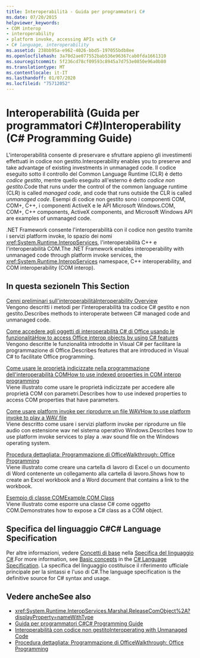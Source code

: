 ```yaml
---
title: Interoperabilità - Guida per programmatori C#
ms.date: 07/20/2015
helpviewer_keywords:
- COM interop
- interoperability
- platform invoke, accessing APIs with C#
- C# language, interoperability
ms.assetid: 238bb95a-e962-4026-bbd5-197055bdb8ee
ms.openlocfilehash: 3a70d2ae077552bab536e96367cab0fda1661310
ms.sourcegitcommit: 5f236cd78cf09593c8945a7d753e0850e96a0b80
ms.translationtype: MT
ms.contentlocale: it-IT
ms.lasthandoff: 01/07/2020
ms.locfileid: "75712052"
---
```

# <a name="interoperability-c-programming-guide"></a><span data-ttu-id="527f5-102">Interoperabilità (Guida per programmatori C#)</span><span class="sxs-lookup"><span data-stu-id="527f5-102">Interoperability (C# Programming Guide)</span></span>
<span data-ttu-id="527f5-103">L'interoperabilità consente di preservare e sfruttare appieno gli investimenti effettuati in codice non gestito.</span><span class="sxs-lookup"><span data-stu-id="527f5-103">Interoperability enables you to preserve and take advantage of existing investments in unmanaged code.</span></span> <span data-ttu-id="527f5-104">Il codice eseguito sotto il controllo del Common Language Runtime (CLR) è detto *codice gestito*, mentre quello eseguito all'esterno è detto *codice non gestito*.</span><span class="sxs-lookup"><span data-stu-id="527f5-104">Code that runs under the control of the common language runtime (CLR) is called *managed code*, and code that runs outside the CLR is called *unmanaged code*.</span></span> <span data-ttu-id="527f5-105">Esempi di codice non gestito sono i componenti COM, COM+, C++, i componenti ActiveX e le API Microsoft Windows.</span><span class="sxs-lookup"><span data-stu-id="527f5-105">COM, COM+, C++ components, ActiveX components, and Microsoft Windows API are examples of unmanaged code.</span></span>  
  
 <span data-ttu-id="527f5-106">.NET Framework consente l'interoperabilità con il codice non gestito tramite i servizi platform invoke, lo spazio dei nomi <xref:System.Runtime.InteropServices>, l'interoperabilità C++ e l'interoperabilità COM.</span><span class="sxs-lookup"><span data-stu-id="527f5-106">The .NET Framework enables interoperability with unmanaged code through platform invoke services, the <xref:System.Runtime.InteropServices> namespace, C++ interoperability, and COM interoperability (COM interop).</span></span>  
  
## <a name="in-this-section"></a><span data-ttu-id="527f5-107">In questa sezione</span><span class="sxs-lookup"><span data-stu-id="527f5-107">In This Section</span></span>  
 [<span data-ttu-id="527f5-108">Cenni preliminari sull'interoperabilità</span><span class="sxs-lookup"><span data-stu-id="527f5-108">Interoperability Overview</span></span>](./interoperability-overview.md)  
 <span data-ttu-id="527f5-109">Vengono descritti i metodi per l'interoperabilità tra codice C# gestito e non gestito.</span><span class="sxs-lookup"><span data-stu-id="527f5-109">Describes methods to interoperate between C# managed code and unmanaged code.</span></span>  
  
 [<span data-ttu-id="527f5-110">Come accedere agli oggetti di interoperabilità C# di Office usando le funzionalità</span><span class="sxs-lookup"><span data-stu-id="527f5-110">How to access Office interop objects by using C# features</span></span>](./how-to-access-office-onterop-objects.md)  
 <span data-ttu-id="527f5-111">Vengono descritte le funzionalità introdotte in Visual C# per facilitare la programmazione di Office.</span><span class="sxs-lookup"><span data-stu-id="527f5-111">Describes features that are introduced in Visual C# to facilitate Office programming.</span></span>  
  
 [<span data-ttu-id="527f5-112">Come usare le proprietà indicizzate nella programmazione dell'interoperabilità COM</span><span class="sxs-lookup"><span data-stu-id="527f5-112">How to use indexed properties in COM interop programming</span></span>](./how-to-use-indexed-properties-in-com-interop-rogramming.md)  
 <span data-ttu-id="527f5-113">Viene illustrato come usare le proprietà indicizzate per accedere alle proprietà COM con parametri.</span><span class="sxs-lookup"><span data-stu-id="527f5-113">Describes how to use indexed properties to access COM properties that have parameters.</span></span>  
  
 [<span data-ttu-id="527f5-114">Come usare platform invoke per riprodurre un file WAV</span><span class="sxs-lookup"><span data-stu-id="527f5-114">How to use platform invoke to play a WAV file</span></span>](./how-to-use-platform-invoke-to-play-a-wave-file.md)  
 <span data-ttu-id="527f5-115">Viene descritto come usare i servizi platform invoke per riprodurre un file audio con estensione wav nel sistema operativo Windows.</span><span class="sxs-lookup"><span data-stu-id="527f5-115">Describes how to use platform invoke services to play a .wav sound file on the Windows operating system.</span></span>  
  
 [<span data-ttu-id="527f5-116">Procedura dettagliata: Programmazione di Office</span><span class="sxs-lookup"><span data-stu-id="527f5-116">Walkthrough: Office Programming</span></span>](./walkthrough-office-programming.md)  
 <span data-ttu-id="527f5-117">Viene illustrato come creare una cartella di lavoro di Excel o un documento di Word contenente un collegamento alla cartella di lavoro.</span><span class="sxs-lookup"><span data-stu-id="527f5-117">Shows how to create an Excel workbook and a Word document that contains a link to the workbook.</span></span>  
  
 [<span data-ttu-id="527f5-118">Esempio di classe COM</span><span class="sxs-lookup"><span data-stu-id="527f5-118">Example COM Class</span></span>](./example-com-class.md)  
 <span data-ttu-id="527f5-119">Viene illustrato come esporre una classe C# come oggetto COM.</span><span class="sxs-lookup"><span data-stu-id="527f5-119">Demonstrates how to expose a C# class as a COM object.</span></span>  
  
## <a name="c-language-specification"></a><span data-ttu-id="527f5-120">Specifica del linguaggio C#</span><span class="sxs-lookup"><span data-stu-id="527f5-120">C# Language Specification</span></span>  

<span data-ttu-id="527f5-121">Per altre informazioni, vedere [Concetti di base](~/_csharplang/spec/unsafe-code.md) nella [Specifica del linguaggio C#](/dotnet/csharp/language-reference/language-specification/introduction).</span><span class="sxs-lookup"><span data-stu-id="527f5-121">For more information, see [Basic concepts](~/_csharplang/spec/unsafe-code.md) in the [C# Language Specification](/dotnet/csharp/language-reference/language-specification/introduction).</span></span> <span data-ttu-id="527f5-122">La specifica del linguaggio costituisce il riferimento ufficiale principale per la sintassi e l'uso di C#.</span><span class="sxs-lookup"><span data-stu-id="527f5-122">The language specification is the definitive source for C# syntax and usage.</span></span>
  
## <a name="see-also"></a><span data-ttu-id="527f5-123">Vedere anche</span><span class="sxs-lookup"><span data-stu-id="527f5-123">See also</span></span>

- <xref:System.Runtime.InteropServices.Marshal.ReleaseComObject%2A?displayProperty=nameWithType>
- [<span data-ttu-id="527f5-124">Guida per programmatori C#</span><span class="sxs-lookup"><span data-stu-id="527f5-124">C# Programming Guide</span></span>](../index.md)
- [<span data-ttu-id="527f5-125">Interoperabilità con codice non gestito</span><span class="sxs-lookup"><span data-stu-id="527f5-125">Interoperating with Unmanaged Code</span></span>](../../../framework/interop/index.md)
- [<span data-ttu-id="527f5-126">Procedura dettagliata: Programmazione di Office</span><span class="sxs-lookup"><span data-stu-id="527f5-126">Walkthrough: Office Programming</span></span>](./walkthrough-office-programming.md)
